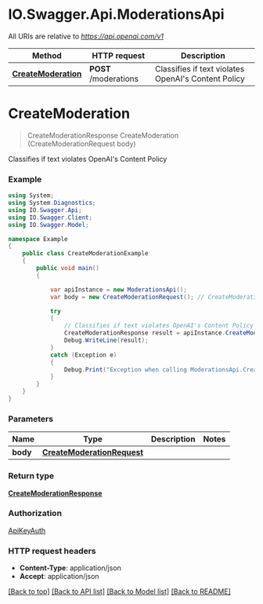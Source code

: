 # IO.Swagger.Api.ModerationsApi

All URIs are relative to *https://api.openai.com/v1*

Method | HTTP request | Description
------------- | ------------- | -------------
[**CreateModeration**](ModerationsApi.md#createmoderation) | **POST** /moderations | Classifies if text violates OpenAI&#x27;s Content Policy

<a name="createmoderation"></a>
# **CreateModeration**
> CreateModerationResponse CreateModeration (CreateModerationRequest body)

Classifies if text violates OpenAI's Content Policy

### Example
```csharp
using System;
using System.Diagnostics;
using IO.Swagger.Api;
using IO.Swagger.Client;
using IO.Swagger.Model;

namespace Example
{
    public class CreateModerationExample
    {
        public void main()
        {

            var apiInstance = new ModerationsApi();
            var body = new CreateModerationRequest(); // CreateModerationRequest | 

            try
            {
                // Classifies if text violates OpenAI's Content Policy
                CreateModerationResponse result = apiInstance.CreateModeration(body);
                Debug.WriteLine(result);
            }
            catch (Exception e)
            {
                Debug.Print("Exception when calling ModerationsApi.CreateModeration: " + e.Message );
            }
        }
    }
}
```

### Parameters

Name | Type | Description  | Notes
------------- | ------------- | ------------- | -------------
 **body** | [**CreateModerationRequest**](CreateModerationRequest.md)|  | 

### Return type

[**CreateModerationResponse**](CreateModerationResponse.md)

### Authorization

[ApiKeyAuth](../README.md#ApiKeyAuth)

### HTTP request headers

 - **Content-Type**: application/json
 - **Accept**: application/json

[[Back to top]](#) [[Back to API list]](../README.md#documentation-for-api-endpoints) [[Back to Model list]](../README.md#documentation-for-models) [[Back to README]](../README.md)
